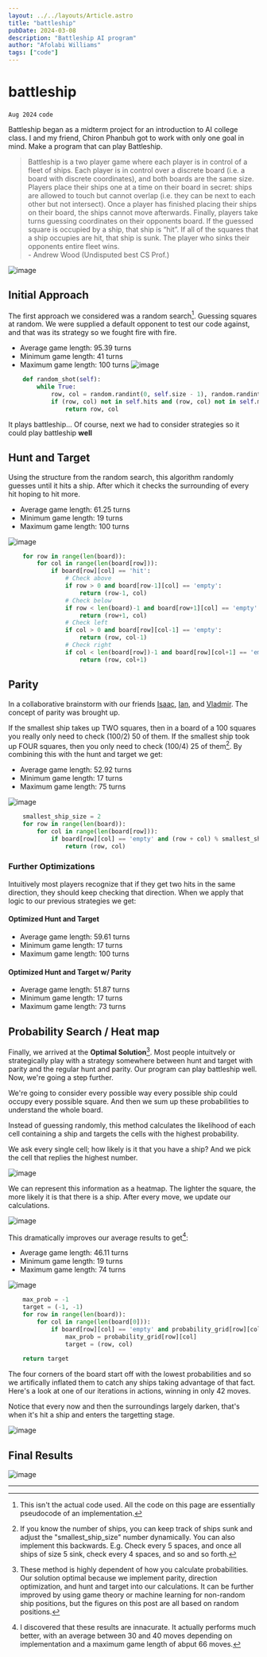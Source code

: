 ```yaml
---
layout: ../../layouts/Article.astro
title: "battleship"
pubDate: 2024-03-08
description: "Battleship AI program"
author: "Afolabi Williams"
tags: ["code"]
---
```


# battleship

`Aug 2024`
`code`

Battleship began as a midterm project for an introduction to AI college class. I and my friend, Chiron Phanbuh got to work with only one goal in mind. Make a program that can play Battleship.

> Battleship is a two player game where each player is in control of a fleet of ships. Each player is in control over a discrete board (i.e. a board with discrete coordinates), and both boards are the same size. Players place their ships one at a time on their board in secret: ships are allowed to touch but cannot overlap (i.e. they can be next to each other but not intersect). Once a player has finished placing their ships on their board, the ships cannot move afterwards. Finally, players take turns guessing coordinates on their opponents board. If the guessed square is occupied by a ship, that ship is “hit”. If all of the squares that a ship occupies are hit, that ship is sunk. The player who sinks their opponents entire fleet wins. <br> - Andrew Wood (Undisputed best CS Prof.)


![image](https://afolabitestbucket.s3.us-east-2.amazonaws.com/Image_test_folder/Untitled-ezgif.com-optimize.gif)

## Initial Approach

The first approach we considered was a random search[^1]. Guessing squares at random. We were supplied a default opponent to test our code against, and that was its strategy so we fought fire with fire.
- Average game length: 95.39 turns
- Minimum game length: 41 turns
- Maximum game length: 100 turns
![image](https://afolabitestbucket.s3.us-east-2.amazonaws.com/Image_test_folder/unnamed.webp)

```py
    def random_shot(self):
        while True:
            row, col = random.randint(0, self.size - 1), random.randint(0, self.size - 1)
            if (row, col) not in self.hits and (row, col) not in self.misses:
                return row, col
```

It plays battleship...
Of course, next we had to consider strategies so it could play battleship <b>well</b>

## Hunt and Target

Using the structure from the random search, this algorithm randomly guesses until it hits a ship. After which it checks the surrounding of every hit hoping to hit more.

- Average game length: 61.25 turns
- Minimum game length: 19 turns
- Maximum game length: 100 turns


![image](https://afolabitestbucket.s3.us-east-2.amazonaws.com/Image_test_folder/Screenshot+2024-08-03+at+12.11.44%E2%80%AFAM.webp)

```py
    for row in range(len(board)):
        for col in range(len(board[row])):
            if board[row][col] == 'hit':
                # Check above
                if row > 0 and board[row-1][col] == 'empty':
                    return (row-1, col)
                # Check below
                if row < len(board)-1 and board[row+1][col] == 'empty':
                    return (row+1, col)
                # Check left
                if col > 0 and board[row][col-1] == 'empty':
                    return (row, col-1)
                # Check right
                if col < len(board[row])-1 and board[row][col+1] == 'empty':
                    return (row, col+1)
```


## Parity

In a collaborative brainstorm with our friends [Isaac](https://www.linkedin.com/in/isaac-sin-43389629a/), [Ian](https://www.linkedin.com/in/vladimir-hakobyan-3448492a8/), and [Vladmir](https://www.linkedin.com/in/vladimir-hakobyan-3448492a8/). The concept of parity was brought up.

If the smallest ship takes up TWO squares, then in a board of a 100 squares you really only need to check (100/2) 50 of them. If the smallest ship took up FOUR squares, then you only need to check (100/4) 25 of them[^2]. By combining this with the hunt and target we get:

- Average game length: 52.92 turns
- Minimum game length: 17 turns
- Maximum game length: 75 turns


![image](https://afolabitestbucket.s3.us-east-2.amazonaws.com/Image_test_folder/unnamed-4.webp)

```py
    smallest_ship_size = 2
    for row in range(len(board)):
        for col in range(len(board[row])):
            if board[row][col] == 'empty' and (row + col) % smallest_ship_size == 0:
                return (row, col)
```

### Further Optimizations
 
 Intuitively most players recognize that if they get two hits in the same direction, they should keep checking that direction. When we apply that logic to our previous strategies we get:

 #### Optimized Hunt and Target
- Average game length: 59.61 turns
- Minimum game length: 17 turns
- Maximum game length: 100 turns

#### Optimized Hunt and Target w/ Parity
- Average game length: 51.87 turns
- Minimum game length: 17 turns
- Maximum game length: 73 turns




## Probability Search / Heat map
Finally, we arrived at the <b>Optimal Solution</b>[^4]. Most people intuitvely or strategically play with a strategy somewhere between hunt and target with parity and the regular hunt and parity. Our program can play battleship well. Now, we're going a step further.

We're going to consider every possible way every possible ship could occupy every possible square. And then we sum up these probabilities to understand the whole board.

Instead of guessing randomly, this method calculates the likelihood of each cell containing a ship and targets the cells with the highest probability. 

We ask every single cell; how likely is it that you have a ship? And we pick the cell that replies the highest number.

![image](https://afolabitestbucket.s3.us-east-2.amazonaws.com/Image_test_folder/Screenshot+2024-08-03+at+3.33.23%E2%80%AFAM.webp)

We can represent this information as a heatmap. The lighter the square, the more likely it is that there is a ship. After every move, we update our calculations.

![image](https://afolabitestbucket.s3.us-east-2.amazonaws.com/Image_test_folder/image.jpg)

This dramatically improves our average results to get[^3]:
- Average game length: 46.11 turns
- Minimum game length: 19 turns
- Maximum game length: 74 turns

![image](https://afolabitestbucket.s3.us-east-2.amazonaws.com/Image_test_folder/unnamed-7.webp)

```py
    max_prob = -1
    target = (-1, -1)
    for row in range(len(board)):
        for col in range(len(board[0])):
            if board[row][col] == 'empty' and probability_grid[row][col] > max_prob:
                max_prob = probability_grid[row][col]
                target = (row, col)
    
    return target
```
The four corners of the board start off with the lowest probabilities and so we artifically inflated them to catch any ships taking advantage of that fact. Here's a look at one of our iterations in actions, winning in only 42 moves. 

Notice that every now and then the surroundings largely darken, that's when it's hit a ship and enters the targetting stage.

![image](https://afolabitestbucket.s3.us-east-2.amazonaws.com/Image_test_folder/heatmap_animation.gif)

## Final Results

![image](https://afolabitestbucket.s3.us-east-2.amazonaws.com/Image_test_folder/unnamed-3.webp)

---

[^1]: This isn't the actual code used. All the code on this page are essentially pseudocode of an implementation.

[^2]: If you know the number of ships, you can keep track of ships sunk and adjust the "smallest_ship_size" number dynamically. You can also implement this backwards. E.g. Check every 5 spaces, and once all ships of size 5 sink, check every 4 spaces, and so and so forth.

[^3]: I discovered that these results are innacurate. It actually performs much better, with an average between 30 and 40 moves depending on implementation and a maximum game length of abput 66 moves.

[^4]: These method is highly dependent of how you calculate probabilities. Our solution optimal because we implement parity, direction optimization, and hunt and target into our calculations.
It can be further improved by using game theory or machine learning for non-random ship positions, but the figures on this post are all based on random positions.